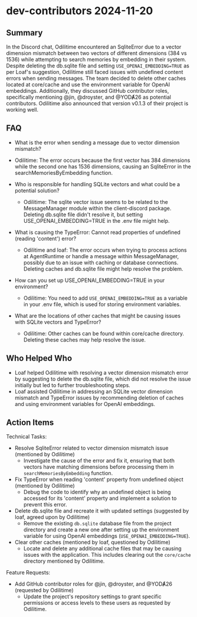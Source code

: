 # dev-contributors 2024-11-20

## Summary

In the Discord chat, Odilitime encountered an SqliteError due to a vector dimension mismatch between two vectors of different dimensions (384 vs 1536) while attempting to search memories by embedding in their system. Despite deleting the db.sqlite file and setting `USE_OPENAI_EMBEDDING=TRUE` as per Loaf's suggestion, Odilitime still faced issues with undefined content errors when sending messages. The team decided to delete other caches located at core/cache and use the environment variable for OpenAI embeddings. Additionally, they discussed GitHub contributor roles, specifically mentioning @jin, @droyster, and @YODȺ26 as potential contributors. Odilitime also announced that version v0.1.3 of their project is working well.

## FAQ

- What is the error when sending a message due to vector dimension mismatch?
- Odilitime: The error occurs because the first vector has 384 dimensions while the second one has 1536 dimensions, causing an SqliteError in the searchMemoriesByEmbedding function.

- Who is responsible for handling SQLite vectors and what could be a potential solution?

    - Odilitime: The sqlite vector issue seems to be related to the MessageManager module within the client-discord package. Deleting db.sqlite file didn't resolve it, but setting USE_OPENAI_EMBEDDING=TRUE in the .env file might help.

- What is causing the TypeError: Cannot read properties of undefined (reading 'content') error?

    - Odilitime and loaf: The error occurs when trying to process actions at AgentRuntime or handle a message within MessageManager, possibly due to an issue with caching or database connections. Deleting caches and db.sqlite file might help resolve the problem.

- How can you set up USE_OPENAI_EMBEDDING=TRUE in your environment?

    - Odilitime: You need to add `USE_OPENAI_EMBEDDING=TRUE` as a variable in your .env file, which is used for storing environment variables.

- What are the locations of other caches that might be causing issues with SQLite vectors and TypeError?
    - Odilitime: Other caches can be found within core/cache directory. Deleting these caches may help resolve the issue.

## Who Helped Who

- Loaf helped Odilitime with resolving a vector dimension mismatch error by suggesting to delete the db.sqlite file, which did not resolve the issue initially but led to further troubleshooting steps.
- Loaf assisted Odilitime in addressing an SQLite vector dimension mismatch and TypeError issues by recommending deletion of caches and using environment variables for OpenAI embeddings.

## Action Items

Technical Tasks:

- Resolve SqliteError related to vector dimension mismatch issue (mentioned by Odilitime)
    - Investigate the cause of the error and fix it, ensuring that both vectors have matching dimensions before processing them in `searchMemoriesByEmbedding` function.
- Fix TypeError when reading 'content' property from undefined object (mentioned by Odilitime)
    - Debug the code to identify why an undefined object is being accessed for its 'content' property and implement a solution to prevent this error.
- Delete db.sqlite file and recreate it with updated settings (suggested by loaf, agreed upon by Odilitime)
    - Remove the existing `db.sqlite` database file from the project directory and create a new one after setting up the environment variable for using OpenAI embeddings (`USE_OPENAI_EMBEDDING=TRUE`).
- Clear other caches (mentioned by loaf, questioned by Odilitime)
    - Locate and delete any additional cache files that may be causing issues with the application. This includes clearing out the `core/cache` directory mentioned by Odilitime.

Feature Requests:

- Add GitHub contributor roles for @jin, @droyster, and @YODȺ26 (requested by Odilitime)
    - Update the project's repository settings to grant specific permissions or access levels to these users as requested by Odilitime.
